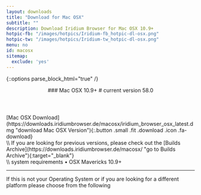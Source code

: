```yaml
---
layout: downloads
title: "Download for Mac OSX"
subtitle: ""
description: Download Iridium Browser for Mac OSX 10.9+
hotpic-fb: "/images/hotpics/Iridium-fb_hotpic-dl-osx.png"
hotpic-tw: "/images/hotpics/Iridium-tw_hotpic-dl-osx.png"
menu: no
id: macosx
sitemap:
  exclude: 'yes'
---
```


{::options parse_block_html="true" /}
<div class="icon dl fa-apple"></div>
<header>
### Mac OSX 10.9+ #
current version 58.0
</header>

<div class="container 25%">
<div class="row">
<div class="12u$ align-center">
[Mac OSX Download](https://downloads.iridiumbrowser.de/macosx/iridium_browser_osx_latest.dmg "download Mac OSX Version"){:.button .small .fit .download .icon .fa-download}
</div>
</div></div>
\\
If you are looking for previous versions, please check out the [Builds Archive](https://downloads.iridiumbrowser.de/macosx/ "go to Builds Archive"){:target="_blank"}<br/>
\\
system requirements  
&#8226; OSX Mavericks 10.9+
	 
---

If this is not your Operating System or if you are looking for a different platform please choose from the following